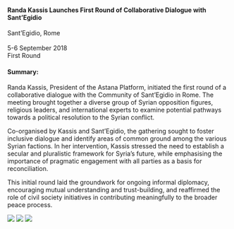 <h4>Randa Kassis Launches First Round of Collaborative Dialogue with Sant’Egidio</h4>


Sant’Egidio, Rome   
<br>
5-6 September 2018                                                                                                                                                    
First Round


<h4>Summary:</h4>

Randa Kassis, President of the Astana Platform, initiated the first round of a collaborative dialogue with the Community of Sant’Egidio in Rome. The meeting brought together a diverse group of Syrian opposition figures, religious leaders, and international experts to examine potential pathways towards a political resolution to the Syrian conflict.

Co-organised by Kassis and Sant’Egidio, the gathering sought to foster inclusive dialogue and identify areas of common ground among the various Syrian factions. In her intervention, Kassis stressed the need to establish a secular and pluralistic framework for Syria’s future, while emphasising the importance of pragmatic engagement with all parties as a basis for reconciliation.

This initial round laid the groundwork for ongoing informal diplomacy, encouraging mutual understanding and trust-building, and reaffirmed the role of civil society initiatives in contributing meaningfully to the broader peace process.

![](19.JPG)
![](20.JPG)
![](21.JPG)
<p></p>
